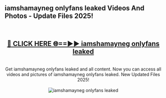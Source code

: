 <h2>iamshamayneg onlyfans leaked Videos And Photos - Update Files 2025!</h2>
<br>
<div align="center">
<h2><a href="https://linkcuts.com/hfmhzwbr" rel="nofollow">🔴 CLICK HERE 🌐==►► iamshamayneg onlyfans leaked</a></h2>
<br>
Get iamshamayneg onlyfans leaked and all content. Now you can access all videos and pictures of iamshamayneg onlyfans leaked. New Updated Files 2025!
<br>
<br>
<a href="https://linkcuts.com/hfmhzwbr" rel="nofollow" data-target="animated-image.originalLink"><img src="https://i.ibb.co.com/WyWwxjT/player-gif2.gif" alt="iamshamayneg onlyfans leaked" style="max-width: 100%; display: inline-block;" data-target="animated-image.originalImage"></a>
</div>
<br>